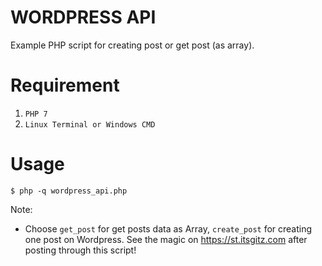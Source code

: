 # WORDPRESS API

Example PHP script for creating post or get post (as array).

# Requirement
1. `PHP 7`
2. `Linux Terminal or Windows CMD`

# Usage

```shell
$ php -q wordpress_api.php
```

Note:
- Choose `get_post` for get posts data as Array, `create_post` for creating one post on Wordpress. See the magic on https://st.itsgitz.com after posting through this script!